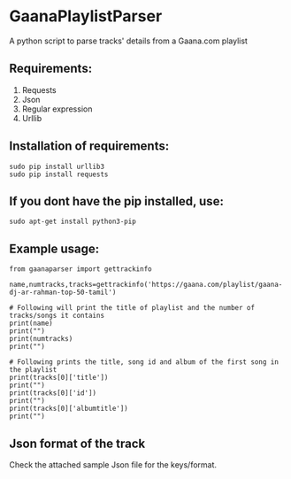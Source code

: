 # GaanaPlaylistParser
A python script to parse tracks' details from a Gaana.com playlist

## Requirements:  
1. Requests  
2. Json  
3. Regular expression  
4. Urllib  

## Installation of requirements:  
```
sudo pip install urllib3  
sudo pip install requests
```  

## If you dont have the pip installed, use:  
```
sudo apt-get install python3-pip
```

## Example usage:  
```
from gaanaparser import gettrackinfo  

name,numtracks,tracks=gettrackinfo('https://gaana.com/playlist/gaana-dj-ar-rahman-top-50-tamil')  

# Following will print the title of playlist and the number of tracks/songs it contains  
print(name)  
print("")  
print(numtracks)  
print("")  

# Following prints the title, song id and album of the first song in the playlist  
print(tracks[0]['title'])
print("")
print(tracks[0]['id'])
print("")  
print(tracks[0]['albumtitle'])  
print("")  

```

## Json format of the track  
Check the attached sample Json file for the keys/format.  
